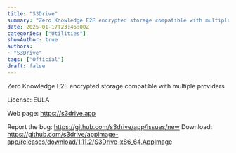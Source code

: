 ```yaml
---
title: "S3Drive"
summary: "Zero Knowledge E2E encrypted storage compatible with multiple providers"
date: 2025-01-17T23:46:00Z
categories: ["Utilities"]
showAuthor: true
authors:
- "S3Drive"
tags: ["Official"]
draft: false
---
```


Zero Knowledge E2E encrypted storage compatible with multiple providers

License: EULA

Web page: <https://s3drive.app>

Report the bug: <https://github.com/s3drive/app/issues/new>
Download: <https://github.com/s3drive/appimage-app/releases/download/1.11.2/S3Drive-x86_64.AppImage>
